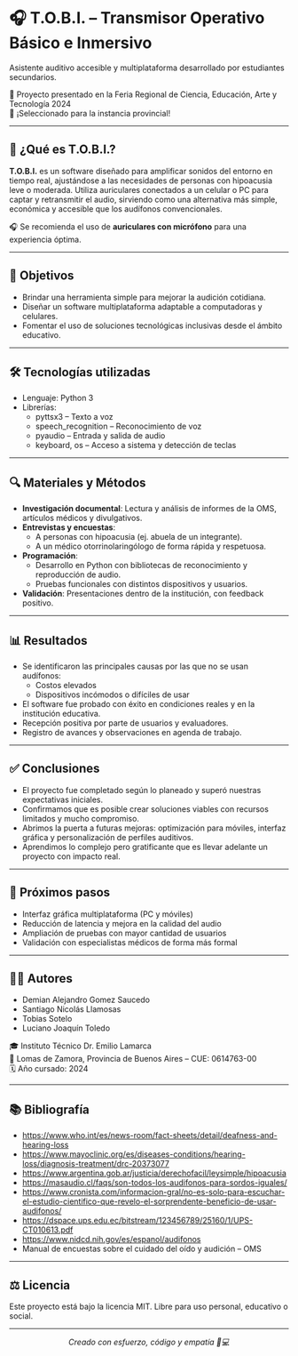 
# 🎧 T.O.B.I. – Transmisor Operativo Básico e Inmersivo

Asistente auditivo accesible y multiplataforma desarrollado por estudiantes secundarios.

🧪 Proyecto presentado en la Feria Regional de Ciencia, Educación, Arte y Tecnología 2024  
🏅 ¡Seleccionado para la instancia provincial!

---

## 📌 ¿Qué es T.O.B.I.?

**T.O.B.I.** es un software diseñado para amplificar sonidos del entorno en tiempo real, ajustándose a las necesidades de personas con hipoacusia leve o moderada. Utiliza auriculares conectados a un celular o PC para captar y retransmitir el audio, sirviendo como una alternativa más simple, económica y accesible que los audífonos convencionales.

🎧 Se recomienda el uso de **auriculares con micrófono** para una experiencia óptima.

---

## 🎯 Objetivos

- Brindar una herramienta simple para mejorar la audición cotidiana.
- Diseñar un software multiplataforma adaptable a computadoras y celulares.
- Fomentar el uso de soluciones tecnológicas inclusivas desde el ámbito educativo.

---

## 🛠 Tecnologías utilizadas

- Lenguaje: Python 3
- Librerías:
  - pyttsx3 – Texto a voz
  - speech_recognition – Reconocimiento de voz
  - pyaudio – Entrada y salida de audio
  - keyboard, os – Acceso a sistema y detección de teclas

---

## 🔍 Materiales y Métodos

- **Investigación documental**: Lectura y análisis de informes de la OMS, artículos médicos y divulgativos.
- **Entrevistas y encuestas**:
  - A personas con hipoacusia (ej. abuela de un integrante).
  - A un médico otorrinolaringólogo de forma rápida y respetuosa.
- **Programación**:
  - Desarrollo en Python con bibliotecas de reconocimiento y reproducción de audio.
  - Pruebas funcionales con distintos dispositivos y usuarios.
- **Validación**: Presentaciones dentro de la institución, con feedback positivo.

---

## 📊 Resultados

- Se identificaron las principales causas por las que no se usan audífonos:
  - Costos elevados
  - Dispositivos incómodos o difíciles de usar
- El software fue probado con éxito en condiciones reales y en la institución educativa.
- Recepción positiva por parte de usuarios y evaluadores.
- Registro de avances y observaciones en agenda de trabajo.

---

## ✅ Conclusiones

- El proyecto fue completado según lo planeado y superó nuestras expectativas iniciales.
- Confirmamos que es posible crear soluciones viables con recursos limitados y mucho compromiso.
- Abrimos la puerta a futuras mejoras: optimización para móviles, interfaz gráfica y personalización de perfiles auditivos.
- Aprendimos lo complejo pero gratificante que es llevar adelante un proyecto con impacto real.

---

## 📱 Próximos pasos

- Interfaz gráfica multiplataforma (PC y móviles)
- Reducción de latencia y mejora en la calidad del audio
- Ampliación de pruebas con mayor cantidad de usuarios
- Validación con especialistas médicos de forma más formal

---

## 👨‍💻 Autores

- Demian Alejandro Gomez Saucedo 
- Santiago Nicolás Llamosas 
- Tobias Sotelo 
- Luciano Joaquín Toledo 

🎓 Instituto Técnico Dr. Emilio Lamarca  
📍 Lomas de Zamora, Provincia de Buenos Aires – CUE: 0614763-00  
🗓 Año cursado: 2024

---

## 📚 Bibliografía

- https://www.who.int/es/news-room/fact-sheets/detail/deafness-and-hearing-loss
- https://www.mayoclinic.org/es/diseases-conditions/hearing-loss/diagnosis-treatment/drc-20373077
- https://www.argentina.gob.ar/justicia/derechofacil/leysimple/hipoacusia
- https://masaudio.cl/faqs/son-todos-los-audifonos-para-sordos-iguales/
- https://www.cronista.com/informacion-gral/no-es-solo-para-escuchar-el-estudio-cientifico-que-revelo-el-sorprendente-beneficio-de-usar-audifonos/
- https://dspace.ups.edu.ec/bitstream/123456789/25160/1/UPS-CT010613.pdf
- https://www.nidcd.nih.gov/es/espanol/audifonos
- Manual de encuestas sobre el cuidado del oído y audición – OMS

---

## ⚖️ Licencia

Este proyecto está bajo la licencia MIT. Libre para uso personal, educativo o social.

---

<p align="center"><i>Creado con esfuerzo, código y empatía 🧠💻</i></p>
